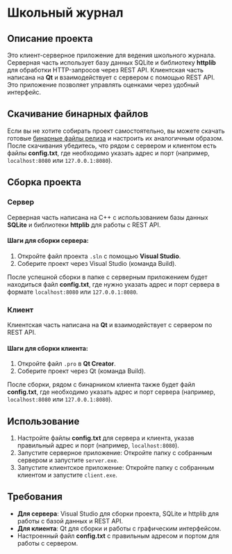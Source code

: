 # Школьный журнал

## Описание проекта

Это клиент-серверное приложение для ведения школьного журнала. Серверная часть использует базу данных SQLite и библиотеку **httplib** для обработки HTTP-запросов через REST API. Клиентская часть написана на **Qt** и взаимодействует с сервером с помощью REST API. Это приложение позволяет управлять оценками через удобный интерфейс.

## Скачивание бинарных файлов

Если вы не хотите собирать проект самостоятельно, вы можете скачать готовые [бинарные файлы релиза](https://github.com/lTETHERl/School-Diary/releases) и настроить их аналогичным образом. После скачивания убедитесь, что рядом с сервером и клиентом есть файлы **config.txt**, где необходимо указать адрес и порт (например, `localhost:8080` или `127.0.0.1:8080`).

## Сборка проекта

### Сервер

Серверная часть написана на C++ с использованием базы данных **SQLite** и библиотеки **httplib** для работы с REST API.

#### Шаги для сборки сервера:
1. Откройте файл проекта `.sln` с помощью **Visual Studio**.
2. Соберите проект через Visual Studio (команда Build).

После успешной сборки в папке с серверным приложением будет находиться файл **config.txt**, где нужно указать адрес и порт сервера в формате `localhost:8080` или `127.0.0.1:8080`.

### Клиент

Клиентская часть написана на **Qt** и взаимодействует с сервером по REST API.

#### Шаги для сборки клиента:
1. Откройте файл `.pro` в **Qt Creator**.
2. Соберите проект через Qt (команда Build).

После сборки, рядом с бинарником клиента также будет файл **config.txt**, где необходимо указать адрес и порт сервера (например, `localhost:8080` или `127.0.0.1:8080`).

## Использование

1. Настройте файлы **config.txt** для сервера и клиента, указав правильный адрес и порт (например, `localhost:8080`).
2. Запустите серверное приложение:
   Откройте папку с собранным сервером и запустите `server.exe`.
3. Запустите клиентское приложение:
   Откройте папку с собранным клиентом и запустите `client.exe`.

## Требования

- **Для сервера**: Visual Studio для сборки проекта, SQLite и httplib для работы с базой данных и REST API.
- **Для клиента**: Qt для сборки и работы с графическим интерфейсом.
- Настроенный файл **config.txt** с правильным адресом и портом для работы с сервером.
